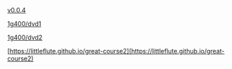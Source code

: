 [v0.0.4](https://github.com/littleflute/great-course3/edit/master/README.md)

[1g400/dvd1](1g400/dvd1)

[1g400/dvd2](1g400/dvd2)

[https://littleflute.github.io/great-course2](https://littleflute.github.io/great-course2)
